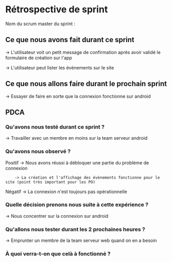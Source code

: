 # Rétrospective de sprint

Nom du scrum master du sprint : 

## Ce que nous avons fait durant ce sprint

-> L'utilisateur voit un petit message de confirmation après avoir validé le formulaire de création sur l'app

-> L'utilisateur peut lister les évènements sur le site

## Ce que nous allons faire durant le prochain sprint

-> Essayer de faire en sorte que la connexion fonctionne sur android

## PDCA 
### Qu'avons nous testé durant ce sprint ? 

-> Travailler avec un membre en moins sur la team serveur android

### Qu'avons nous observé ? 

Positif 
		-> Nous avons réussi à débloquer une partie du problème de connexion

		-> La création et l'affichage des évènements fonctionne pour le site (point très important pour les PO)

Négatif 
		-> La connexion n'est toujours pas opérationnelle

### Quelle décision prenons nous suite à cette expérience ? 

-> Nous concentrer sur la connexion sur android

### Qu'allons nous tester durant les 2 prochaines heures ? 

-> Emprunter un membre de la team serveur web quand on en a besoin


### À quoi verra-t-on que celà à fonctionné ?




